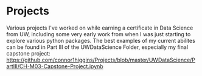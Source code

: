 # Projects
Various projects I've worked on while earning a certificate in Data Science from UW, including some very early work from when I was just starting to explore various python packages. The best examples of my current abilites can be found in Part III of the UWDataScience Folder, especially my final capstone project: https://github.com/connor1higgins/Projects/blob/master/UWDataScience/PartIII/CH-M03-Capstone-Project.ipynb
